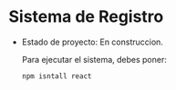 <h1> Sistema de Registro</h1>

- Estado de proyecto: En construccion.

  Para ejecutar el sistema, debes poner:

  ````npm isntall react````

